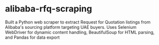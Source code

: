 # alibaba-rfq-scraping
Built a Python web scraper to extract Request for Quotation listings from Alibaba's sourcing platform targeting UAE buyers. Uses Selenium WebDriver for dynamic content handling, BeautifulSoup for HTML parsing, and Pandas for data export
